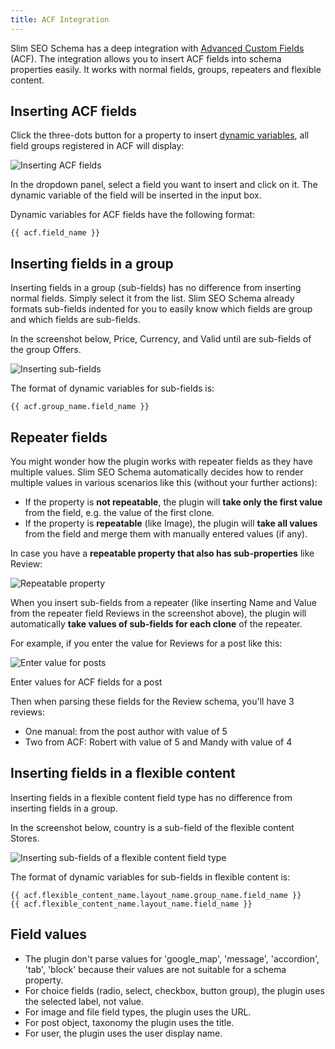 ```yaml
---
title: ACF Integration
---
```


Slim SEO Schema has a deep integration with [Advanced Custom Fields](https://www.advancedcustomfields.com/) (ACF). The integration allows you to insert ACF fields into schema properties easily. It works with normal fields, groups, repeaters and flexible content.

## Inserting ACF fields

Click the three-dots button for a property to insert [dynamic variables](/slim-seo-schema/dynamic-variables/), all field groups registered in ACF will display:

![Inserting ACF fields](https://i.imgur.com/xJwUezN.png)

In the dropdown panel, select a field you want to insert and click on it. The dynamic variable of the field will be inserted in the input box.

Dynamic variables for ACF fields have the following format:

```
{{ acf.field_name }}
```

## Inserting fields in a group

Inserting fields in a group (sub-fields) has no difference from inserting normal fields. Simply select it from the list. Slim SEO Schema already formats sub-fields indented for you to easily know which fields are group and which fields are sub-fields.

In the screenshot below, Price, Currency, and Valid until are sub-fields of the group Offers.

![Inserting sub-fields](https://i.imgur.com/fappenm.png)

The format of dynamic variables for sub-fields is:

```
{{ acf.group_name.field_name }}
```

## Repeater fields

You might wonder how the plugin works with repeater fields as they have multiple values. Slim SEO Schema automatically decides how to render multiple values in various scenarios like this (without your further actions):

- If the property is **not repeatable**, the plugin will **take only the first value** from the field, e.g. the value of the first clone.
- If the property is **repeatable** (like Image), the plugin will **take all values** from the field and merge them with manually entered values (if any).

In case you have a **repeatable property that also has sub-properties** like Review:

![Repeatable property](https://i.imgur.com/Z19AknN.png)

When you insert sub-fields from a repeater (like inserting Name and Value from the repeater field Reviews in the screenshot above), the plugin will automatically **take values of sub-fields for each clone** of the repeater.

For example, if you enter the value for Reviews for a post like this:

![Enter value for posts](https://i.imgur.com/17aToKZ.png)

Enter values for ACF fields for a post

Then when parsing these fields for the Review schema, you'll have 3 reviews:

- One manual: from the post author with value of 5
- Two from ACF: Robert with value of 5 and Mandy with value of 4

## Inserting fields in a flexible content

Inserting fields in a flexible content field type has no difference from inserting fields in a group.

In the screenshot below, country is a sub-field of the flexible content Stores.

![Inserting sub-fields of a flexible content field type](https://i.imgur.com/nsqkG6C.png)

The format of dynamic variables for sub-fields in flexible content is:

```
{{ acf.flexible_content_name.layout_name.group_name.field_name }}
{{ acf.flexible_content_name.layout_name.field_name }}
```

## Field values

- The plugin don't parse values for 'google_map', 'message', 'accordion', 'tab', 'block' because their values are not suitable for a schema property.
- For choice fields (radio, select, checkbox, button group), the plugin uses the selected label, not value.
- For image and file field types, the plugin uses the URL.
- For post object, taxonomy the plugin uses the title.
- For user, the plugin uses the user display name.
